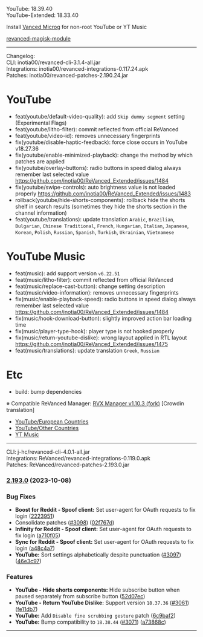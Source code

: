 YouTube: 18.39.40  
YouTube-Extended: 18.33.40  

Install [Vanced Microg](https://github.com/TeamVanced/VancedMicroG/releases) for non-root YouTube or YT Music  

[revanced-magisk-module](https://github.com/j-hc/revanced-magisk-module)  

---
Changelog:  
CLI: inotia00/revanced-cli-3.1.4-all.jar  
Integrations: inotia00/revanced-integrations-0.117.24.apk  
Patches: inotia00/revanced-patches-2.190.24.jar  

YouTube
==
- feat(youtube/default-video-quality): add `Skip dummy segment` setting (Experimental Flags)
- feat(youtube/litho-filter): commit reflected from official ReVanced
- feat(youtube/video-id): removes unnecessary fingerprints
- fix(youtube/disable-haptic-feedback): force close occurs in YouTube v18.27.36
- fix(youtube/enable-minimized-playback): change the method by which patches are applied
- fix(youtube/overlay-buttons): radio buttons in speed dialog always remember last selected value https://github.com/inotia00/ReVanced_Extended/issues/1484
- fix(youtube/swipe-controls): auto brightness value is not loaded properly https://github.com/inotia00/ReVanced_Extended/issues/1483
- rollback(youtube/hide-shorts-components): rollback hide the shorts shelf in search results (sometimes they hide the shorts section in the channel information)
- feat(youtube/translations): update translation
`Arabic`, `Brazilian`, `Bulgarian`, `Chinese Traditional`, `French`, `Hungarian`, `Italian`, `Japanese`, `Korean`, `Polish`, `Russian`, `Spanish`, `Turkish`, `Ukrainian`, `Vietnamese`


YouTube Music
==
- feat(music): add support version `v6.22.51`
- feat(music/litho-filter): commit reflected from official ReVanced
- feat(music/replace-cast-button): change setting description
- feat(music/video-information): removes unnecessary fingerprints
- fix(music/enable-playback-speed): radio buttons in speed dialog always remember last selected value https://github.com/inotia00/ReVanced_Extended/issues/1484
- fix(music/hook-download-button): slightly improved action bar loading time
- fix(music/player-type-hook): player type is not hooked properly
- fix(music/return-youtube-dislike): wrong layout applied in RTL layout https://github.com/inotia00/ReVanced_Extended/issues/1475
- feat(music/translations): update translation
`Greek`, `Russian`


Etc
==
- build: bump dependencies


※ Compatible ReVanced Manager: [RVX Manager v1.10.3 (fork)](https://github.com/inotia00/revanced-manager/releases/tag/v1.10.3)
[Crowdin translation]
- [YouTube/European Countries](https://crowdin.com/project/revancedextendedeu)
- [YouTube/Other Countries](https://crowdin.com/project/revancedextended)
- [YT Music](https://crowdin.com/project/revanced-music-extended)


---
CLI: j-hc/revanced-cli-4.0.1-all.jar  
Integrations: ReVanced/revanced-integrations-0.119.0.apk  
Patches: ReVanced/revanced-patches-2.193.0.jar  

### [2.193.0](https://github.com/ReVanced/revanced-patches/compare/v2.192.0...v2.193.0) (2023-10-08)
### Bug Fixes
* **Boost for Reddit - Spoof client:** Set user-agent for OAuth requests to fix login ([2223951](https://github.com/ReVanced/revanced-patches/commit/2223951fa16011d735ef4c4cda11eba13403f62d))
* Consolidate patches ([#3098](https://github.com/ReVanced/revanced-patches/issues/3098)) ([02f767d](https://github.com/ReVanced/revanced-patches/commit/02f767df3cd1b2d0155e7360d2b26fa5d1cfcace))
* **Infinity for Reddit - Spoof client:** Set user-agent for OAuth requests to fix login ([a710f05](https://github.com/ReVanced/revanced-patches/commit/a710f05bb46156e66ca56aa4731e1028f459c414))
* **Sync for Reddit - Spoof client:** Set user-agent for OAuth requests to fix login ([a48c4a7](https://github.com/ReVanced/revanced-patches/commit/a48c4a7cc1dbb3ecfce2e345240bca8142740b77))
* **YouTube:** Sort settings alphabetically despite punctuation ([#3097](https://github.com/ReVanced/revanced-patches/issues/3097)) ([46e3c97](https://github.com/ReVanced/revanced-patches/commit/46e3c97d24e282e4d7d444603af4fb475ae03315))
### Features
* **YouTube - Hide shorts components:** Hide subscribe button when paused separately from subscribe button ([52d07ec](https://github.com/ReVanced/revanced-patches/commit/52d07ecd39b1c37cfbfbfa699ccbef849600d9f8))
* **YouTube - Return YouTube Dislike:** Support version `18.37.36` ([#3061](https://github.com/ReVanced/revanced-patches/issues/3061)) ([fe11db7](https://github.com/ReVanced/revanced-patches/commit/fe11db70eafb481db87231d3db22eafbaa479871))
* **YouTube:** Add `Disable fine scrubbing gesture` patch ([6c9baf2](https://github.com/ReVanced/revanced-patches/commit/6c9baf22614b1be4870be684915445f7a138cf31))
* **YouTube:** Bump compatibility to `18.38.44` ([#3071](https://github.com/ReVanced/revanced-patches/issues/3071)) ([a73868c](https://github.com/ReVanced/revanced-patches/commit/a73868cb270295c871a9f1e4d543f728d6152146))

---  

